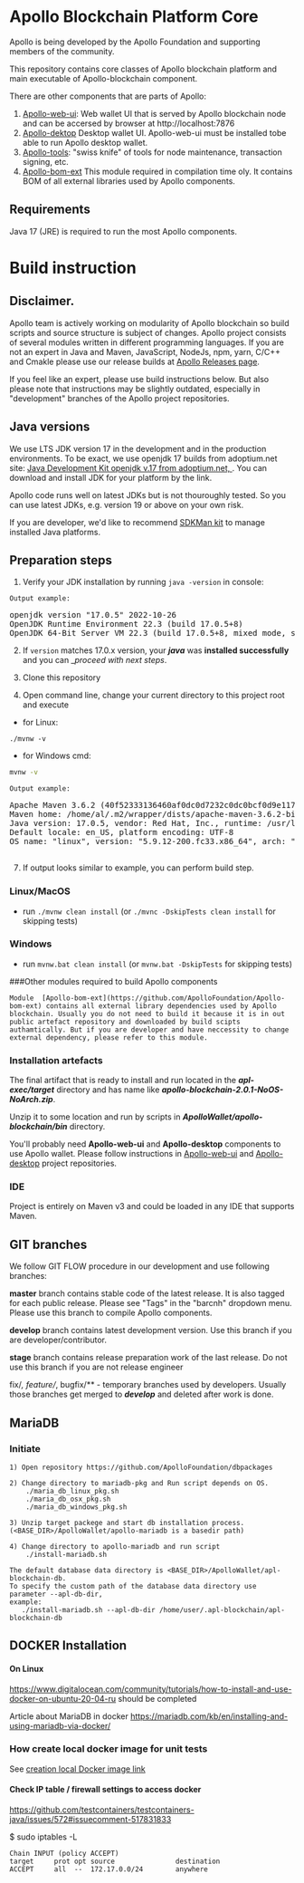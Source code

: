 
# Apollo Blockchain Platform  Core

Apollo is being developed by the Apollo Foundation and supporting members of the community.

This repository contains core classes of Apollo blockchain platform and main executable of Apollo-blockchain component.


There are other components that are parts of Apollo:

1. [Apollo-web-ui](https://github.com/ApolloFoundation/Apollo-web-ui): Web wallet UI that is served by Apollo blockchain node and can be accersed by browser at http://localhost:7876
2. [Apollo-dektop](https://github.com/ApolloFoundation/Apollo-desktop) Desktop wallet UI. Apollo-web-ui must be installed tobe able to run Apollo desktop wallet.
3. [Apollo-tools](https://github.com/ApolloFoundation/Apollo-tools): "swiss knife" of tools for node maintenance, transaction signing, etc.
4. [Apollo-bom-ext](https://github.com/ApolloFoundation/Apollo-bom-ext) This module required in compilation time oly. It contains BOM of all external libraries used by Apollo components. 


## Requirements

Java 17 (JRE) is required to run the most Apollo components.


# Build instruction 

## Disclaimer.

Apollo team is actively working on modularity of Apollo blockchain so build scripts and source structure is subject of changes. Apollo project consists of several modules written in different programming languages. If you are not an expert in Java and Maven, JavaScript, NodeJs, npm, yarn, C/C++ and Cmakle please use our release builds at [Apollo Releases page](https://github.com/ApolloFoundation/Apollo/releases).

If you feel like an expert, please use build instructions below. But also please note that instructions may be slightly outdated, especially in "development" branches of the Apollo project repositories.

## Java versions

We use LTS JDK version 17 in the development and in the production environments. To be exact, we use openjdk 17 builds from adoptium.net site: [Java Development Kit openjdk v.17 from adoptium.net, ](https://adoptium.net/temurin/releases/). You can download and install JDK for your platform by the link. 

Apollo code runs well on latest JDKs but is not thouroughly tested. So you can use latest JDKs, e.g. version 19 or above on your own risk.

If you are developer, we'd like to recommend [SDKMan kit](https://sdkman.io/) to manage installed Java platforms.  

## Preparation steps ##

   1. Verify your JDK installation by running `java -version` in console:
   
    Output example: 
<pre>
openjdk version "17.0.5" 2022-10-26
OpenJDK Runtime Environment 22.3 (build 17.0.5+8)
OpenJDK 64-Bit Server VM 22.3 (build 17.0.5+8, mixed mode, sharing)
</pre>

   2. If `version` matches 17.0.x version, your ___java___ was __installed successfully__ and you can __proceed with next steps_. 

   3. Clone this repository	

   
   4. Open command line, change your current directory to this project root and execute
   
- for Linux:
```shell script
./mvnw -v
```
- for Windows cmd:
```cmd
mvnw -v
```
     
    Output example:
<pre>
Apache Maven 3.6.2 (40f52333136460af0dc0d7232c0dc0bcf0d9e117; 2019-08-27T18:06:16+03:00)
Maven home: /home/al/.m2/wrapper/dists/apache-maven-3.6.2-bin/795eh28tki48bv3l67maojf0ra/apache-maven-3.6.2
Java version: 17.0.5, vendor: Red Hat, Inc., runtime: /usr/lib/jvm/java-11-openjdk-11.0.9.11-4.fc33.x86_64
Default locale: en_US, platform encoding: UTF-8
OS name: "linux", version: "5.9.12-200.fc33.x86_64", arch: "amd64", family: "unix"

</pre>
   7. If output looks similar to example, you can perform build step.

### Linux/MacOS
   * run `./mvnw clean install` (or `./mvnc -DskipTests clean install` for skipping tests)

### Windows
   * run `mvnw.bat clean install` (or `mvnw.bat -DskipTests` for skipping tests)  

###Other modules required to build Apollo components

    Module  [Apollo-bom-ext](https://github.com/ApolloFoundation/Apollo-bom-ext) contains all external library dependencies used by Apollo blockchain. Usually you do not need to build it because it is in out public artefact repository and downloaded by build scipts authamtically. But if you are developer and have neccessity to change external dependency, please refer to this module.
    
### Installation artefacts

The final artifact that is ready to install and run located in the ___apl-exec/target___ directory and has name like  ___apollo-blockchain-2.0.1-NoOS-NoArch.zip___.

Unzip it to some location and run by scripts in ___ApolloWallet/apollo-blockchain/bin___ directory.

You'll probably need __Apollo-web-ui__ and __Apollo-desktop__ components to use Apollo wallet.
Please follow instructions in [Apollo-web-ui](https://github.com/ApolloFoundation/Apollo-web-ui) and [Apollo-desktop](https://github.com/ApolloFoundation/Apollo-desktop) project repositories.

### IDE

Project is entirely on Maven v3 and could be loaded in any IDE that supports Maven.

## GIT branches

We follow GIT FLOW procedure in our development and use following branches:

__master__ branch contains stable code of the latest release. It is also tagged for each public release. Please see "Tags" in the "barcnh" dropdown menu. Please use this branch to compile Apollo components.

__develop__ branch contains latest development version. Use this branch if you are developer/contributor.

__stage__ branch contains release preparation work of the last release. Do not use this branch if you are not release
engineer

fix/*, feature/*, bugfix/** - temporary branches used by developers. Usually those branches get merged to ___develop___
and deleted after work is done.

## MariaDB

### Initiate

    1) Open repository https://github.com/ApolloFoundation/dbpackages
    
    2) Change directory to mariadb-pkg and Run script depends on OS. 
        ./maria_db_linux_pkg.sh
        ./maria_db_osx_pkg.sh
        ./maria_db_windows_pkg.sh
        
    3) Unzip target packege and start db installation process. (<BASE_DIR>/ApolloWallet/apollo-mariadb is a basedir path)
    
    4) Change directory to apollo-mariadb and run script 
        ./install-mariadb.sh

    The default database data directory is <BASE_DIR>/ApolloWallet/apl-blockchain-db. 
    To specify the custom path of the database data directory use parameter --apl-db-dir, 
    example: 
       ./install-mariadb.sh --apl-db-dir /home/user/.apl-blockchain/apl-blockchain-db

## DOCKER Installation

#### On Linux
https://www.digitalocean.com/community/tutorials/how-to-install-and-use-docker-on-ubuntu-20-04-ru
should be completed

Article about MariaDB in docker
https://mariadb.com/kb/en/installing-and-using-mariadb-via-docker/

### How create local docker image for unit tests
See [creation local Docker image link](/unit-test-Docker-Image/README.md)

#### Check IP table / firewall settings to access docker
https://github.com/testcontainers/testcontainers-java/issues/572#issuecomment-517831833

$ sudo iptables -L
```
Chain INPUT (policy ACCEPT)
target     prot opt source               destination         
ACCEPT     all  --  172.17.0.0/24        anywhere
```            
    